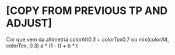 # [COPY FROM PREVIOUS TP AND ADJUST]

Cor que vem da altimetria colorAlt*0.3 + colorTex*0.7
                                    ou
                          mix(colorAlt, colorTex, 0.3)
                          a * (1 - t) + b * t